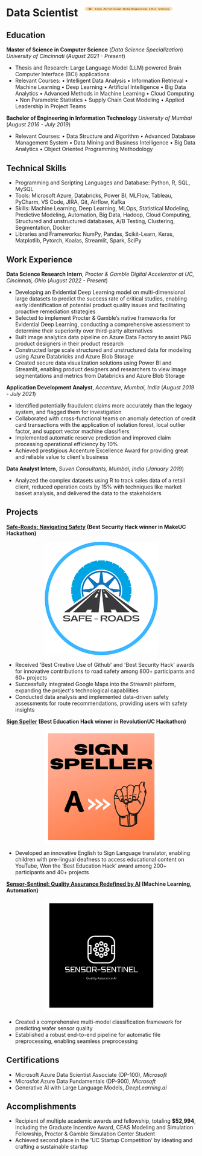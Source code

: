 <!--# Data Scientist <p align="center"> <img src="img/TopAI.png" alt="TopAI" width="50%" height="50%"> </p>-->

# Data Scientist <sup><img src="img/TopAI.png" alt="TopAI" width="50%" height="20"></sup>




## Education						       		
**Master of Science in Computer Science** (_Data Science Specialization_)
_University of Cincinnati_ (_August 2021 - Present_)
  - Thesis and Research: Large Language Model (LLM) powered Brain Computer Interface (BCI) applications
  - Relevant Courses: 
• Intelligent Data Analysis
• Information Retrieval
• Machine Learning
• Deep Learning
• Artificial Intelligence
• Big Data Analytics
• Advanced Methods in Machine Learning
• Cloud Computing
• Non Parametric Statistics
• Supply Chain Cost Modeling
• Applied Leadership in Project Teams
 
**Bachelor of Engineering in Information Technology**
_University of Mumbai_ (_August 2016 - July 2019_)
  - Relevant Courses: 
• Data Structure and Algorithm
• Advanced Database Management System
• Data Mining and Business Intelligence
• Big Data Analytics
• Object Oriented Programming Methodology   

## Technical Skills
- Programming and Scripting Languages and Database: Python, R, SQL, MySQL
- Tools: Microsoft Azure, Databricks, Power BI, MLFlow, Tableau, PyCharm, VS Code, JIRA, Git, Airflow, Kafka
- Skills: Machine Learning, Deep Learning, MLOps, Statistical Modeling, Predictive Modeling, Automation, Big Data, Hadoop, Cloud Computing, Structured and unstructured databases, A/B Testing, Clustering, Segmentation, Docker
- Libraries and Frameworks: NumPy, Pandas, Scikit-Learn, Keras, Matplotlib, Pytorch, Koalas, Streamlit, Spark, SciPy

## Work Experience
**Data Science Research Intern**, _Procter & Gamble Digital Accelerator at UC, Cincinnati, Ohio_ (_August 2022 - Present_)
- Developing an Evidential Deep Learning model on multi-dimensional large datasets to predict the success rate of critical studies, enabling early identification of potential product quality issues and facilitating proactive remediation strategies
- Selected to implement Procter & Gamble’s native frameworks for Evidential Deep Learning, conducting a comprehensive assessment to determine their superiority over third-party alternatives
-	Built image analytics data pipeline on Azure Data Factory to assist P&G product designers in their product research
-	Constructed large scale structured and unstructured data for modeling using Azure Databricks and Azure Blob Storage
-	Created secure data visualization solutions using Power BI and Streamlit, enabling product designers and researchers to view image segmentations and metrics from Databricks and Azure Blob Storage

**Application Development Analyst**, _Accenture, Mumbai, India_ (_August 2019 - July 2021_)
-	Identified potentially fraudulent claims more accurately than the legacy system, and flagged them for investigation
-	Collaborated with cross-functional teams on anomaly detection of credit card transactions with the application of isolation forest, local outlier factor, and support vector machine classifiers
-	Implemented automatic reserve prediction and improved claim processing operational efficiency by 10%
-	Achieved prestigious Accenture Excellence Award for providing great and reliable value to client's business

**Data Analyst Intern**, _Suven Consultants, Mumbai, India_ (_January 2019_)
-	Analyzed the complex datasets using R to track sales data of a retail client, reduced operation costs by 15% with techniques like market basket analysis, and delivered the data to the stakeholders

## Projects
**[Safe-Roads: Navigating Safety](https://github.com/sameeerjadhav/safe-roads) (Best Security Hack winner in MakeUC Hackathon)**

<p align="center"> <img src="img/signspeller.png" alt="Safe Roads" width="300" height="300"> </p>

- Received 'Best Creative Use of Github' and 'Best Security Hack' awards for innovative contributions to road safety among 800+ participants and 60+ projects
- Successfully integrated Google Maps into the Streamlit platform, expanding the project's technological capabilities
- Conducted data analysis and implemented data-driven safety assessments for route recommendations, providing users with safety insights

**[Sign Speller](https://github.com/sameeerjadhav/RevolutionUC) (Best Education Hack winner in RevolutionUC Hackathon)**

<p align="center"> <img src="img/SignSpeller (1).png" alt="Safe Roads" width="300" height="300"> </p>

-	Developed an innovative English to Sign Language translator, enabling children with pre-lingual deafness to access educational content on YouTube, Won the ‘Best Education Hack’ award among 200+ participants and 40+ projects

**[Sensor-Sentinel: Quality Assurance Redefined by AI](https://github.com/sameeerjadhav/SensorSentinel) (Machine Learning, Automation)**

<p align="center"> <img src="img/SensorSentinel (1).png" alt="Safe Roads" width="300" height="300"> </p>

-	Created a comprehensive multi-model classification framework for predicting wafer sensor quality
-	Established a robust end-to-end pipeline for automatic file preprocessing, enabling seamless preprocessing

## Certifications
- Microsoft Azure Data Scientist Associate (DP-100), _Microsoft_
- Microsfot Azure Data Fundamentals (DP-900), _Microsoft_
- Generative AI with Large Language Models, _DeepLearning.ai_

## Accomplishments
- Recipient of multiple academic awards and fellowship, totaling **$52,994**, including the Graduate Incentive Award, CEAS Modeling and Simulation Fellowship, Proctor & Gamble Simulation Center Student
- Achieved second place in the 'UC Startup Competition' by ideating and crafting a sustainable startup


